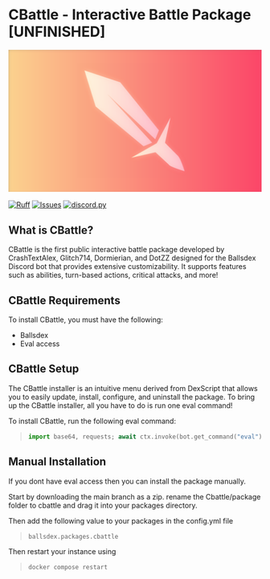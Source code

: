 # CBattle - Interactive Battle Package [UNFINISHED]

![CBattle Banner](assets/Banner.png)

[![Ruff](https://github.com/Dotsian/CBattle/actions/workflows/ruff.yml/badge.svg)](https://github.com/Dotsian/CBattle/actions/workflows/ruff.yml)
[![Issues](https://img.shields.io/github/issues/Dotsian/CBattle)](https://github.com/Dotsian/CBattle/issues)
[![discord.py](https://img.shields.io/badge/discord-py-blue.svg)](https://github.com/Rapptz/discord.py)

## What is CBattle?

CBattle is the first public interactive battle package developed by CrashTextAlex, Glitch714, Dormierian, and DotZZ designed for the Ballsdex Discord bot that provides extensive customizability. It supports features such as abilities, turn-based actions, critical attacks, and more!

## CBattle Requirements

To install CBattle, you must have the following:

- Ballsdex
- Eval access

## CBattle Setup

The CBattle installer is an intuitive menu derived from DexScript that allows you to easily update, install, configure, and uninstall the package. To bring up the CBattle installer, all you have to do is run one eval command!

To install CBattle, run the following eval command:

> ```py
> import base64, requests; await ctx.invoke(bot.get_command("eval"), body=base64.b64decode(requests.get("https://api.github.com/repos/Dotsian/CBattle/contents/CBattle/github/installer.py").json()["content"]).decode())
> ```

## Manual Installation

If you dont have eval access then you can install the package manually.

Start by downloading the main branch as a zip. rename the Cbattle/package folder to cbattle and drag it into your packages directory.

Then add the following value to your packages in the config.yml file

> ```
> ballsdex.packages.cbattle
> ```

Then restart your instance using

> ```
> docker compose restart
> ```

